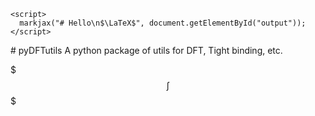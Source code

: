 <html>
  <head>
    <script type="text/javascript" src="https://codeassign.github.io/markjax/dist/markjax.min.js"></script>
  </head>

  <body>
    <div id="output"></div>

    <script>
      markjax("# Hello\n$\LaTeX$", document.getElementById("output"));
    </script>
  </body>
</html>
# pyDFTutils
A python package of utils for DFT, Tight binding, etc. 

$$$\int$$$

